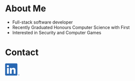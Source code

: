 # About Me

 - Full-stack software developer
 - Recently Graduated Honours Computer Science with First
 - Interested in Security and Computer Games

# Contact

[<img src="https://raw.githubusercontent.com/vakus/vakus/master/resources/linkedin.png" height="40em" alt="LinkedIn">](https://www.linkedin.com/in/dominik-sysojew-osinski-386021211/)
